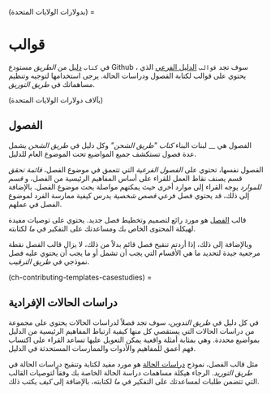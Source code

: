 (بدولارات الولايات المتحدة) =
# قوالب

في `كتاب` [دليل](https://github.com/alan-turing-institute/the-turing-way/tree/main/book) من _الطريق_ مستودع Github ، سوف تجد `قوالب` [الدليل الفرعي](https://github.com/alan-turing-institute/the-turing-way/tree/main/book/templates) الذي يحتوي على قوالب لكتابة الفصول ودراسات الحالة. يرجى استخدامها لتوجيه وتنظيم مساهماتك في _طريق التوريق_.

(بآلاف دولارات الولايات المتحدة)
## الفصول

الفصول هي __ لبنات البناء _كتاب "طريق الشحن"_ وكل دليل في _طريق الشحن_ يشمل عدة فصول تستكشف جميع المواضيع تحت الموضوع العام للدليل.

الفصول نفسها، تحتوي على _الفصول الفرعية_ التي تتعمق في موضوع الفصل، _قائمة تحقق_ قسم يصنف نقاط العمل للقراء على أساس المفاهيم الرئيسية من الفصل، و _قسم للموارد_ يوجه القراء إلى موارد أخرى حيث يمكنهم مواصلة بحث موضوع الفصل. بالإضافة إلى ذلك، قد يحتوي فصل فرعي _قصص شخصية_ يدرس كيفية ممارسة الفرد لموضوع الفصل في عملهم.

قالب [الفصل](https://github.com/alan-turing-institute/the-turing-way/tree/main/book/templates/chapter-template) هو مورد رائع لتصميم وتخطيط فصل جديد. يحتوي على توصيات مفيدة لهيكلة المحتوى الخاص بك ومساعدتك على التفكير في _ما_ لكتابته.

وبالإضافة إلى ذلك، إذا أردتم تنقيح فصل قائم بدلاً من ذلك، لا يزال قالب الفصل نقطة مرجعية جيدة لتحديد ما هي الأقسام التي يجب أن تشمل أو ما يجب أن يحتوي عليه فصل نموذجي في _طريق الترقيب_.

(ch-contributing-templates-casestudies) =
## دراسات الحالات الإفرادية

في كل دليل في _طريق التدوين_، سوف تجد فصلاً لدراسات الحالات يحتوي على مجموعة من دراسات الحالات التي يستقصي كل منها كيفية ارتباط المفاهيم الرئيسية من الدليل بمواضيع محددة. وهي بمثابة أمثلة واقعية يمكن التعويل عليها تساعد القراء على اكتساب فهم أعمق للمفاهيم والأدوات والممارسات المستحدثة في الدليل.

مثل قالب الفصل، نموذج [دراسات الحالة](https://github.com/alan-turing-institute/the-turing-way/tree/main/book/templates/case-study-template) هو مورد مفيد لكتابة وتنقيح دراسات الحالة في _طريق التوريد_. الرجاء هيكلة مساهمات دراسة الحالة الخاصة بك وفقاً لتوصيات القالب التي تتضمن طلبات لمساعدتك على التفكير في _ما_ لكتابته، بالإضافة إلى _كيف_ يكتب ذلك.
